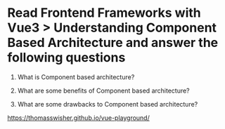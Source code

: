 # Read Frontend Frameworks with Vue3 > Understanding Component Based Architecture and answer the following questions
1. What is Component based architecture?

2. What are some benefits of Component based architecture?

3. What are some drawbacks to Component based architecture?

https://thomasswisher.github.io/vue-playground/